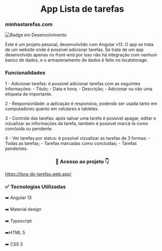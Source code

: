 <h1 align="center">App Lista de tarefas</h1>
<h3> minhastarefas.com </h3>

![Badge em Desenvolvimento](https://img.shields.io/badge/Status-Em%20desenvolvimento-yellow)


<p>Este é um projeto pessoal, desenvolvildo com Angular v13. O app se trata de um website onde é possível adicionar tarefas. Se trata de um app desenvolvido apenas no front-end por isso não há integração com nenhum banco de dados, e o armazenamento de dados é feito no localstorage.</p>


<h3>Funcionalidades</h3>

1 - Adicionar tarefas: é possível adicionar tarefas com as seguintes informações: 
    - Título;
    - Data e hora;
    - Descrição;
    - Adicionar ou não uma etiqueta de importante.

2 - Responsividade: a aplicação é responsiva, podendo ser usada tanto em computadores quanto em celulares e tabletes.

3 - Controle das tarefas: após salvar uma tarefa é possível apagar, editar e vizualizar as informações da tarefa, também é possível marcá-la como concluída ou pendente.

4 - Ver tarefas por status: é possível vizualizar as tarefas de 3 formas: 
    - Todas as tarefas;
    - Tarefas marcadas como concluídas;
    - Tarefas pendentes.

<h3 align="center">📁 Acesso ao projeto 👇</h3>

https://lisra-de-tarefas.web.app/

<h3>✅ Tecnologias Utilizadas</h3>

➡️ Angular 13

➡️ Material design

➡️ Typescript

➡️HTML 5

➡️ CSS 3
